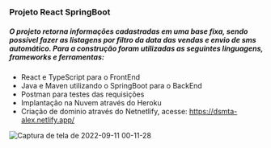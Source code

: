### Projeto React SpringBoot

##### O projeto retorna informações cadastradas em uma base fixa, sendo possível fazer as listagens por filtro da data das vendas e envio de sms automático. Para a construção foram utilizadas as seguintes linguagens, frameworks e ferramentas:

- React e TypeScript para o FrontEnd
- Java e Maven utilizando o SpringBoot para o BackEnd
- Postman para testes das requisições
- Implantação na Nuvem através do Heroku
- Criação de dominio através do Netnetlify, acesse: https://dsmta-alex.netlify.app/


![Captura de tela de 2022-09-11 00-11-28](https://user-images.githubusercontent.com/70979408/189510816-bf9e06f7-73c7-4e6f-ae12-0d8bf7611ee9.png)
